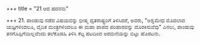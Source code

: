 +++
title = "21 ಆದ ಹದನನು"

+++
21. ಪಾಂಡುವು ನಡೆದ ವಿಷಯವನ್ನು ಭೀಷ್ಮ ಧೃತರಾಷ್ಟ್ರರಿಗೆ ತಿಳಿಸಿದರೆ, ಅವರು, "ಅಶ್ವಮೇಧ ಮೊದಲಾದ ಯಜ್ಞಗಳಿಂದಲೂ, ವೈದಿಕ ಮಂತ್ರಗಳಿಂದಲೂ ಈ ಮಹಾ ಪಾಪದ ಪರಿಹಾರವನ್ನು ದೊರಕಿಸುವೆವು" ಎನಲು, ಪಾಂಡುವು ತನಗೊಪ್ಪಿಗೆಯಿಲ್ಲವೆಂದು ತಲೆಕೊಡಹಿ ತಿಳಿಸಿ ಕೆಟ್ಟ ಹಟದಿಂದ ಅರಮನೆಯನ್ನು ಬಿಟ್ಟು ಹೊರಟನು.
